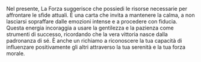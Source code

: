 Nel presente, La Forza suggerisce che possiedi le risorse necessarie per affrontare le sfide attuali. È una carta che invita a mantenere la calma, a non lasciarsi sopraffare dalle emozioni intense e a procedere con fiducia.  
Questa energia incoraggia a usare la gentilezza e la pazienza come strumenti di successo, ricordando che la vera vittoria nasce dalla padronanza di sé. È anche un richiamo a riconoscere la tua capacità di influenzare positivamente gli altri attraverso la tua serenità e la tua forza morale.

